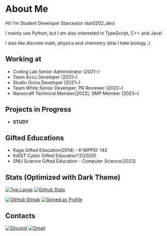 # About Me
Hi! I'm Student Developer Starcea(or star0202_dev)

I mainly use Python, but I am also interested in TypeScript, C++ and Java!

I also like discrete math, physics and chemistry (btw I hate biology..)

## Working at
- Coding Lab Senior Administrator (2021~)
- Team Accu Developer (2021~)
- Studio Orora Developer (2021~)
- Team White Senior Developer, PR Reviewer (2022~)
- Nanocraft Technical Member(2022), SMP Member (2023~)

## Projects in Progress
- **STUDY**

## Gifted Educations
- Kage Gifted Education(2014) - K-WPPSI: 142
- KAIST Cyber Gifted Education\*2(2020)
- SNU Science Gifted Education - Computer Science(2023)


## Stats (Optimized with Dark Theme)
[![Top Langs](https://github-readme-starcea.vercel.app/api/top-langs?username=star0202&langs_count=10&show_icons=true&theme=transparent&layout=compact&hide_border=true&title_color=E8D5D3&text_color=7edac9)](https://github.com/anuraghazra/github-readme-stats)
[![Github Stats](https://github-readme-starcea.vercel.app/api?username=star0202&show_icons=true&theme=transparent&hide_border=true&ring_color=E8D5D3&title_color=E8D5D3&icon_color=E34C26&text_color=7edac9)](https://github.com/anuraghazra/github-readme-stats)

[![GitHub Streak](https://github-readme-streak-stats.herokuapp.com?user=star0202&theme=nightowl&background=FFFFFF00&hide_border=true&ring=E8D5D3&fire=E34C26&sideNums=E8D5D3&sideLabels=E8D5D3)](https://github.com/DenverCoder1/github-readme-streak-stats)
[![Solved.ac Profile](http://mazassumnida.wtf/api/v2/generate_badge?boj=Starcea)](https://solved.ac/Starcea)

## Contacts
[![Discord](https://img.shields.io/badge/Discord-%235865F2.svg?style=for-the-badge&logo=discord&logoColor=white)](https://discord.com/users/798690702635827200)
[![Gmail](https://img.shields.io/badge/Gmail-D14836?style=for-the-badge&logo=gmail&logoColor=white)](mailto:stardev.uwu@gmail.com)
